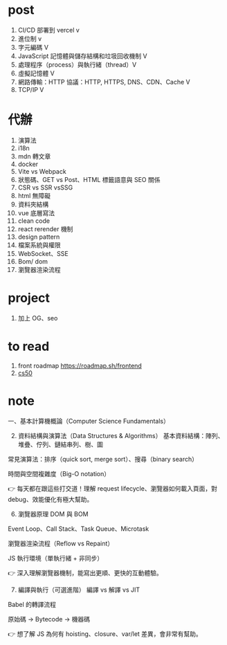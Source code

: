 # post

1. CI/CD 部署到 vercel v
2. 進位制 v
3. 字元編碼 V
4. JavaScript 記憶體與儲存結構和垃圾回收機制 V
5. 處理程序（process）與執行緒（thread）V
6. 虛擬記憶體 V
7. 網路傳輸：HTTP 協議：HTTP, HTTPS, DNS、CDN、Cache V
8. TCP/IP V


# 代辦
1. 演算法
2. i18n
3. mdn 轉文章
4. docker
5. Vite vs Webpack
6. 狀態碼、GET vs Post、HTML 標籤語意與 SEO 關係
7. CSR vs SSR vsSSG
8. html 無障礙
9. 資料夾結構
10. vue 底層寫法
11. clean code
12. react rerender 機制
13. design pattern
14. 檔案系統與權限
15. WebSocket、SSE
16. Bom/ dom
17. 瀏覽器渲染流程

# project

1. 加上 OG、seo

# to read

1. front roadmap https://roadmap.sh/frontend
2. [cs50](https://www.edx.org/learn/computer-science/harvard-university-cs50-s-introduction-to-computer-science)

# note

一、基本計算機概論（Computer Science Fundamentals）

2. 資料結構與演算法（Data Structures & Algorithms）
   基本資料結構：陣列、堆疊、佇列、鏈結串列、樹、圖

常見演算法：排序（quick sort, merge sort）、搜尋（binary search）

時間與空間複雜度（Big-O notation）

👉 每天都在跟這些打交道！理解 request lifecycle、瀏覽器如何載入頁面，對 debug、效能優化有極大幫助。

6. 瀏覽器原理
   DOM 與 BOM

Event Loop、Call Stack、Task Queue、Microtask

瀏覽器渲染流程（Reflow vs Repaint）

JS 執行環境（單執行緒 + 非同步）

👉 深入理解瀏覽器機制，能寫出更順、更快的互動體驗。

7. 編譯與執行（可選進階）
   編譯 vs 解譯 vs JIT

Babel 的轉譯流程

原始碼 → Bytecode → 機器碼

👉 想了解 JS 為何有 hoisting、closure、var/let 差異，會非常有幫助。
